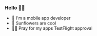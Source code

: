 ### Hello 👋🏻

- 🔮 I'm a mobile app developer
- 🌻 Sunflowers are cool
- 🙏🏻 Pray for my apps TestFlight approval

<!--
**Nickolans/nickolans** is a ✨ _special_ ✨ repository because its `README.md` (this file) appears on your GitHub profile.

Here are some ideas to get you started:

- 🔭 I’m currently working on ...
- 🌱 I’m currently learning ...
- 👯 I’m looking to collaborate on ...
- 🤔 I’m looking for help with ...
- 💬 Ask me about ...
- 📫 How to reach me: ...
- 😄 Pronouns: ...
- ⚡ Fun fact: ...
-->

